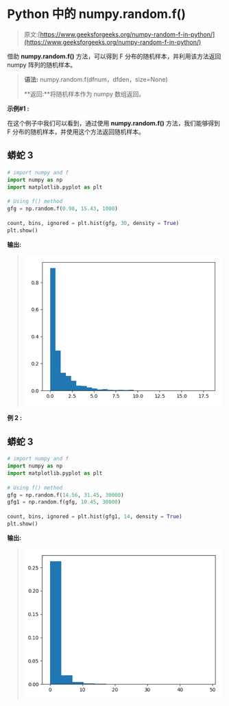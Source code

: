 # Python 中的 numpy.random.f()

> 原文:[https://www.geeksforgeeks.org/numpy-random-f-in-python/](https://www.geeksforgeeks.org/numpy-random-f-in-python/)

借助 **numpy.random.f()** 方法，可以得到 F 分布的随机样本，并利用该方法返回 numpy 阵列的随机样本。

> **语法:** numpy.random.f(dfnum，dfden，size=None)
> 
> **返回:**将随机样本作为 numpy 数组返回。

**示例#1 :**

在这个例子中我们可以看到，通过使用 **numpy.random.f()** 方法，我们能够得到 F 分布的随机样本，并使用这个方法返回随机样本。

## 蟒蛇 3

```py
# import numpy and f
import numpy as np
import matplotlib.pyplot as plt

# Using f() method
gfg = np.random.f(0.98, 15.43, 1000)

count, bins, ignored = plt.hist(gfg, 30, density = True)
plt.show()
```

**输出:**

> ![](img/08daf1acc15cbab0718d045373a3a1b6.png)

**例 2 :**

## 蟒蛇 3

```py
# import numpy and f
import numpy as np
import matplotlib.pyplot as plt

# Using f() method
gfg = np.random.f(14.56, 31.45, 30000)
gfg1 = np.random.f(gfg, 10.45, 30000)

count, bins, ignored = plt.hist(gfg1, 14, density = True)
plt.show()
```

**输出:**

> ![](img/c3c5d076b0fb6fb4d9b0a3946344ff84.png)